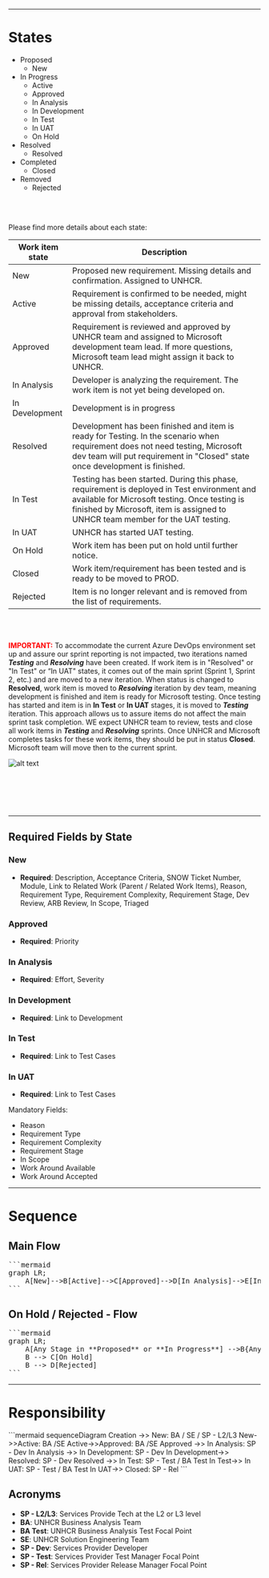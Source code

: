 
------
# States
- Proposed
  - New
- In Progress
  - Active
  - Approved
  - In Analysis
  - In Development
  - In Test
  - In UAT
  - On Hold
- Resolved
  - Resolved
- Completed
  - Closed
- Removed
  - Rejected

<br>
<br>

Please find more details about each state:

|Work item state | Description|
|--------------------------|-----------------------------|
|New |Proposed new requirement. Missing details and confirmation. Assigned to UNHCR. |
|Active| Requirement is confirmed to be needed, might be missing details, acceptance criteria and approval from stakeholders. |
|Approved| Requirement is reviewed and approved by UNHCR team and assigned to Microsoft development team lead. If more questions, Microsoft team lead might assign it back to UNHCR. |
|In Analysis| Developer is analyzing the requirement. The work item is not yet being developed on. |
|In Development | Development is in progress|
|Resolved| Development has been finished and item is ready for Testing. In the scenario when requirement does not need testing, Microsoft dev team will put requirement in "Closed" state once development is finished. |
|In Test| Testing has been started. During this phase, requirement is deployed in Test environment and available for Microsoft testing. Once testing is finished by Microsoft, item is assigned to UNHCR team member for the UAT testing. |
|In UAT| UNHCR has started UAT testing. |
|On Hold| Work item has been put on hold until further notice. |
|Closed| Work item/requirement has been tested and is ready to be moved to PROD.|
|Rejected| Item is no longer relevant and is removed from the list of requirements.|

<br>
<br>


<span style="color:red">**IMPORTANT:**</span> 
To accommodate the current Azure DevOps environment set up and assure our sprint reporting is not impacted, two iterations named **_Testing_** and **_Resolving_** have been created. 
If work item is in "Resolved" or "In Test" or “In UAT" states, it comes out of the main sprint (Sprint 1, Sprint 2, etc.) and are moved to a new iteration. 
When status is changed to **Resolved**, work item is moved to **_Resolving_** iteration by dev team, meaning development is finished and item is ready for Microsoft testing. 
Once testing has started and item is in **In Test** or **In UAT** stages, it is moved to **_Testing_** iteration. 
This approach allows us to assure items do not affect the main sprint task completion.
WE expect UNHCR team to review, tests and close all work items in **_Testing_** and **_Resolving_** sprints. Once UNHCR and Microsoft completes tasks for these work items, they should be put in status **Closed**. Microsoft team will move then to the current sprint. 

![alt text](https://unhcr365.sharepoint.com/:i:/r/teams/GDS-PRIMESSelfOnboarding/Shared%20Documents/General/Project%20Management/3.%20Sprints/screenshot.png?csf=1&web=1&e=XctNR2 "Screenshot")

<br>
<br>
<br>
<br>

----
## Required Fields by State

### New
- **Required**: Description, Acceptance Criteria, SNOW Ticket Number, Module, Link to Related Work (Parent / Related Work Items), Reason, Requirement Type, Requirement Complexity, Requirement Stage, Dev Review, ARB Review, In Scope, Triaged
### Approved
- **Required**: Priority
### In Analysis
- **Required**: Effort, Severity
### In Development
- **Required**: Link to Development
### In Test
- **Required**: Link to Test Cases
### In UAT
- **Required**: Link to Test Cases


Mandatory Fields:
- Reason
- Requirement Type
- Requirement Complexity
- Requirement Stage
- In Scope
- Work Around Available
- Work Around Accepted
----

# Sequence
## Main Flow
<pre>
```mermaid
graph LR;
    A[New]-->B[Active]-->C[Approved]-->D[In Analysis]-->E[In Development]-->F[Resolved]-->G[In Test]-->H[In UAT]-->I[Closed]
```
</pre>

## On Hold / Rejected - Flow
<pre>
```mermaid
graph LR;
    A[Any Stage in **Proposed** or **In Progress**] -->B{Any Issue?}
    B --> C[On Hold]
    B --> D[Rejected] 
```
</pre>
-----
# Responsibility
</pre>
```mermaid
sequenceDiagram
    Creation ->> New: BA / SE / SP - L2/L3
    New->>Active: BA /SE
    Active->>Approved: BA /SE
    Approved ->> In Analysis: SP - Dev
    In Analysis ->> In Development: SP - Dev
    In Development->> Resolved: SP - Dev
    Resolved ->> In Test: SP - Test / BA Test
    In Test->> In UAT: SP - Test / BA Test
    In UAT->> Closed: SP - Rel
```
</pre>

## Acronyms
- **SP - L2/L3**: Services Provide Tech at the L2 or L3 level
- **BA**: UNHCR Business Analysis Team
- **BA Test**: UNHCR Business Analysis Test Focal Point
- **SE**: UNHCR Solution Engineering Team
- **SP - Dev**: Services Provider Developer
- **SP - Test**: Services Provider Test Manager Focal Point
- **SP - Rel**: Services Provider Release Manager Focal Point




